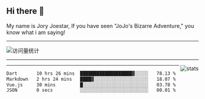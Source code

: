 ## Hi there 👋

My name is Jory Joestar, If you have seen "JoJo's Bizarre Adventure," you know what i am saying! 

---

<img src="https://komarev.com/ghpvc/?username=JoryJoestar&label=Views&color=0e75b6&style=flat" alt="访问量统计" />

---

<picture>
  <source
    srcset="https://github-readme-stats-au6v.vercel.app/api?username=JoryJoestar&count_private=true&show_icons=true"
    media="(prefers-color-scheme: dark)"
  />
  <source
    srcset="https://github-readme-stats-au6v.vercel.app/api?username=JoryJoestar&count_private=true&show_icons=true"
    media="(prefers-color-scheme: light), (prefers-color-scheme: no-preference)"
  />
  <img src="https://github-readme-stats-au6v.vercel.app/api?username=JoryJoestar&count_private=true&show_icons=true&hide_rank=true" align=right  alt="stats"/>
</picture>

---

<!--START_SECTION:waka-->

```txt
Dart       10 hrs 26 mins  ███████████████████▓░░░░░   78.13 %
Markdown   2 hrs 24 mins   ████▓░░░░░░░░░░░░░░░░░░░░   18.07 %
Vue.js     30 mins         █░░░░░░░░░░░░░░░░░░░░░░░░   03.78 %
JSON       0 secs          ░░░░░░░░░░░░░░░░░░░░░░░░░   00.01 %
```

<!--END_SECTION:waka-->
